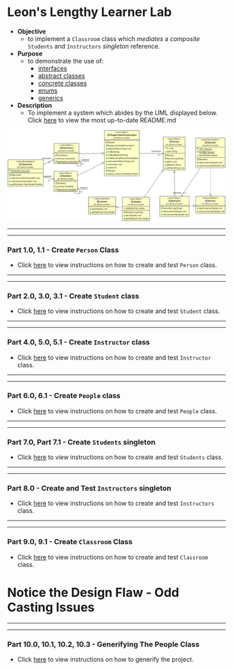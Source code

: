 # Leon's Lengthy Learner Lab
* **Objective**
	* to implement a `Classroom` class which _mediates_ a _composite_ `Students` and `Instructors` _singleton_ reference.
* **Purpose**
	* to demonstrate the use of:
		* [interfaces](https://stackoverflow.com/questions/1321122/what-is-an-interface-in-java)
		* [abstract classes](https://stackoverflow.com/questions/1320745/abstract-class-in-java)
		* [concrete classes](https://stackoverflow.com/questions/43224901/what-is-the-concrete-class-in-java)
		* [enums](https://stackoverflow.com/questions/4709175/what-are-enums-and-why-are-they-useful)
		* [generics](https://stackoverflow.com/questions/7815528/what-are-generics-in-java/7815579)
* **Description**
	* To implement a system which abides by the UML displayed below. Click [here](./README.md) to view the most up-to-date README.md

<img src="./docs/complete-uml2.png">



<hr><hr>

### Part 1.0, 1.1 - Create `Person` Class
* Click [here](./docs/README-person.md) to view instructions on how to create and test `Person` class.





<hr><hr>

### Part 2.0, 3.0, 3.1 - Create `Student` class
* Click [here](./docs/README-student.md) to view instructions on how to create and test `Student` class.


<hr><hr>

### Part 4.0, 5.0, 5.1 - Create `Instructor` class
* Click [here](./docs/README-instructor.md) to view instructions on how to create and test `Instructor` class.




<hr><hr>

### Part 6.0, 6.1 - Create `People` class
* Click [here](./docs/README-people.md) to view instructions on how to create and test `People` class.




<hr><hr>

### Part 7.0, Part 7.1 - Create `Students` singleton
* Click [here](./docs/README-students.md) to view instructions on how to create and test `Students` class.





<hr><hr>

### Part 8.0 - Create and Test `Instructors` singleton
* Click [here](./docs/README-instructors.md) to view instructions on how to create and test `Instructors` class.




<hr><hr>

### Part 9.0, 9.1 - Create `Classroom` Class
* Click [here](./docs/README-classroom.md) to view instructions on how to create and test `Classroom` class.










# Notice the Design Flaw - Odd Casting Issues


<hr><hr>

### Part 10.0, 10.1, 10.2, 10.3 - Generifying The People Class
* Click [here](./docs/README-refactor.md) to view instructions on how to generify the project.
